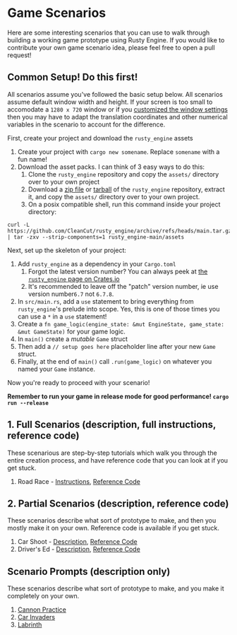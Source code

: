 # Game Scenarios

Here are some interesting scenarios that you can use to walk through building a working game prototype using Rusty Engine.  If you would like to contribute your own game scenario idea, please feel free to open a pull request!

## Common Setup! Do this first!

All scenarios assume you've followed the basic setup below.  All scenarios assume default window width and height. If your screen is too small to accomodate a `1280 x 720` window or if you [customized the window settings](https://github.com/bevyengine/bevy/blob/main/examples/window/window_settings.rs) then you may have to adapt the translation coordinates and other numerical variables in the scenario to account for the difference.

First, create your project and download the `rusty_engine` assets
1. Create your project with `cargo new somename`. Replace `somename` with a fun name!
1. Download the asset packs. I can think of 3 easy ways to do this:
    1. Clone the `rusty_engine` repository and copy the `assets/` directory over to your own project
    1. Download a [zip file](https://github.com/CleanCut/rusty_engine/archive/refs/heads/main.zip) or [tarball](https://github.com/CleanCut/rusty_engine/archive/refs/heads/main.tar.gz) of the `rusty_engine` repository, extract it, and copy the `assets/` directory over to your own project.
    1. On a posix compatible shell, run this command inside your project directory:
```shell
curl -L https://github.com/CleanCut/rusty_engine/archive/refs/heads/main.tar.gz | tar -zxv --strip-components=1 rusty_engine-main/assets
```

Next, set up the skeleton of your project:
1. Add `rusty_engine` as a dependency in your `Cargo.toml`
    1. Forgot the latest version number?  You can always peek at [the `rusty_engine` page on Crates.io](https://crates.io/crates/rusty_engine)
    1. It's recommended to leave off the "patch" version number, ie use version number`6.7` not `6.7.8`.
1. In `src/main.rs`, add a `use` statement to bring everything from `rusty_engine`'s prelude into scope. Yes, this is one of those times you can use a `*` in a `use` statement!
1. Create a `fn game_logic(engine_state: &mut EngineState, game_state: &mut GameState)` for your game logic.
1. In `main()` create a _mutable_ `Game` struct
1. Then add a `// setup goes here` placeholder line after your new `Game` struct.
1. Finally, at the end of `main()` call `.run(game_logic)` on whatever you named your `Game` instance.

Now you're ready to proceed with your scenario!

**Remember to run your game in release mode for good performance! `cargo run --release`**

## 1. Full Scenarios (description, full instructions, reference code)

These scenarious are step-by-step tutorials which walk you through the entire creation process, and have reference code that you can look at if you get stuck.

1. Road Race - [Instructions](https://github.com/CleanCut/rusty_engine/tree/main/scenarios/road_race.md), [Reference Code](https://github.com/CleanCut/rusty_engine/blob/main/examples/scenarios/road_race.rs)

## 2. Partial Scenarios (description, reference code)

These scenarios describe what sort of prototype to make, and then you mostly make it on your own. Reference code is available if you get stuck.

1. Car Shoot - [Description](https://github.com/CleanCut/rusty_engine/tree/main/scenarios/car_shoot.md), [Reference Code](https://github.com/CleanCut/rusty_engine/blob/main/examples/scenarios/road_race.rs)
1. Driver's Ed - [Description](https://github.com/CleanCut/rusty_engine/tree/main/scenarios/car_shoot.md), [Reference Code](https://github.com/CleanCut/rusty_engine/blob/main/examples/scenarios/extreme_drivers_ed.rs)

## Scenario Prompts (description only)

These scenarios describe what sort of prototype to make, and you make it completely on your own.

1. [Cannon Practice](https://github.com/CleanCut/rusty_engine/tree/main/scenarios/cannon_practice.md)
1. [Car Invaders](https://github.com/CleanCut/rusty_engine/tree/main/scenarios/car_invaders.md)
1. [Labrinth](https://github.com/CleanCut/rusty_engine/tree/main/scenarios/labrinth.md)
